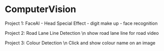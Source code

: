 # ComputerVision

Project 1: FaceAI
            - Head Special Effect 
            - digit make up 
            - face recognition 

Project 2: Road Lane Line Detection \n
           show road lane line for road video
           
Project 3: Colour Detection \n 
           Click and show colour name on an image
